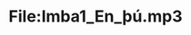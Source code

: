 ---
title: File:Imba1_En_þú.mp3
recording of: En þú?
reading speed: slow
speaker: Imba
license: CC0
---